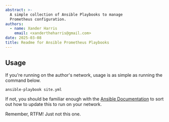 ```yaml
---
abstract: >-
  A simple collection of Ansible Playbooks to manage
  Prometheus configuration.
authors:
  - name: Xander Harris
    email: <xandertheharris@gmail.com>
date: 2025-03-08
title: Readme for Ansible Prometheus Playbooks
---
```


## Usage

If you're running on the author's network, usage is as simple
as running the command below.

```{code-block} shell
ansible-playbook site.yml
```

If not, you should be familiar enough with the 
[Ansible Documentation](https://docs.ansible.com/)
to sort out how to update this to run on your network.


Remember, RTFM! Just not this one.
